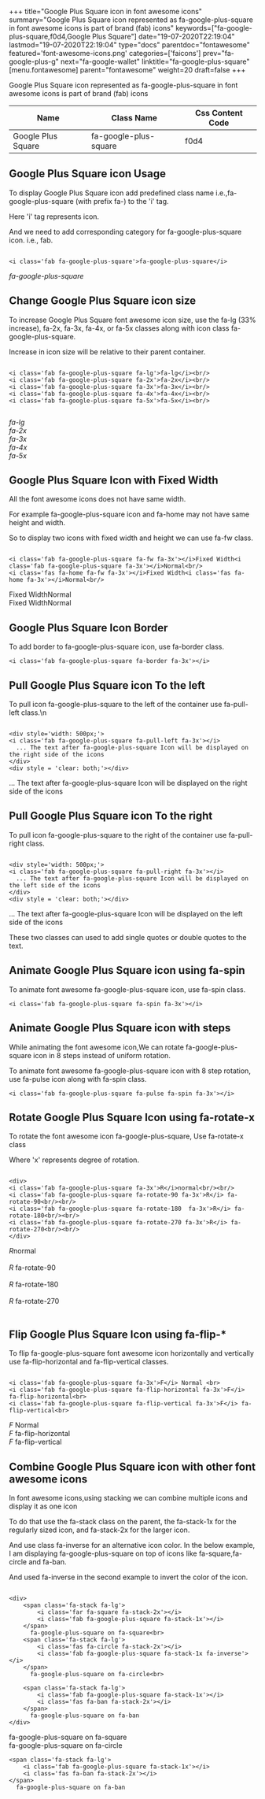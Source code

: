 +++
title="Google Plus Square icon in font awesome icons"
summary="Google Plus Square icon represented as fa-google-plus-square in font awesome icons is part of brand (fab) icons"
keywords=["fa-google-plus-square,f0d4,Google Plus Square"]
date="19-07-2020T22:19:04"
lastmod="19-07-2020T22:19:04"
type="docs"
parentdoc="fontawesome"
featured='font-awesome-icons.png'
categories=['faicons']
prev="fa-google-plus-g"
next="fa-google-wallet"
linktitle="fa-google-plus-square"
[menu.fontawesome]
parent="fontawesome"
weight=20
draft=false
+++


Google Plus Square icon represented as fa-google-plus-square in font awesome icons is part of brand (fab) icons

<div class='table-responsive'><table class='table'><thead><tr><th>Name</th><th>Class Name</th><th>Css Content Code</th></tr></thead><tbody><tr><td>Google Plus Square</td><td>fa-google-plus-square</td><td>f0d4</td></tr></tbody></table></div>



## Google Plus Square icon Usage

To display Google Plus Square icon add predefined class name i.e.,fa-google-plus-square (with prefix fa-) to the 'i' tag.

Here 'i' tag represents icon.

And we need to add corresponding category for fa-google-plus-square icon. i.e., fab.


```

<i class='fab fa-google-plus-square'>fa-google-plus-square</i>
```

<i class='fab fa-google-plus-square'>fa-google-plus-square</i>




## Change Google Plus Square icon size
To increase Google Plus Square font awesome icon size, use the fa-lg (33% increase), fa-2x, fa-3x, fa-4x, or fa-5x classes along with icon class fa-google-plus-square.

Increase in icon size will be relative to their parent container. 

```

<i class='fab fa-google-plus-square fa-lg'>fa-lg</i><br/>
<i class='fab fa-google-plus-square fa-2x'>fa-2x</i><br/>
<i class='fab fa-google-plus-square fa-3x'>fa-3x</i><br/>
<i class='fab fa-google-plus-square fa-4x'>fa-4x</i><br/>
<i class='fab fa-google-plus-square fa-5x'>fa-5x</i><br/>
            
```

<i class='fab fa-google-plus-square fa-lg'>fa-lg</i><br/>
<i class='fab fa-google-plus-square fa-2x'>fa-2x</i><br/>
<i class='fab fa-google-plus-square fa-3x'>fa-3x</i><br/>
<i class='fab fa-google-plus-square fa-4x'>fa-4x</i><br/>
<i class='fab fa-google-plus-square fa-5x'>fa-5x</i><br/>
            



## Google Plus Square Icon with Fixed Width 

All the font awesome icons does not have same width.

For example fa-google-plus-square icon and fa-home may not have same height and width.

So to display two icons with fixed width and height we can use fa-fw class.


```

<i class='fab fa-google-plus-square fa-fw fa-3x'></i>Fixed Width<i class='fab fa-google-plus-square fa-3x'></i>Normal<br/>
<i class='fas fa-home fa-fw fa-3x'></i>Fixed Width<i class='fas fa-home fa-3x'></i>Normal<br/>
```

<i class='fab fa-google-plus-square fa-fw fa-3x'></i>Fixed Width<i class='fab fa-google-plus-square fa-3x'></i>Normal<br/>
<i class='fas fa-home fa-fw fa-3x'></i>Fixed Width<i class='fas fa-home fa-3x'></i>Normal<br/>



## Google Plus Square Icon Border 

To add border to fa-google-plus-square icon, use fa-border class.


```
<i class='fab fa-google-plus-square fa-border fa-3x'></i>

```
<i class='fab fa-google-plus-square fa-border fa-3x'></i>





## Pull Google Plus Square icon To the left

To pull icon fa-google-plus-square to the left of the container use fa-pull-left class.\n

```

<div style='width: 500px;'>
<i class='fab fa-google-plus-square fa-pull-left fa-3x'></i>
  ... The text after fa-google-plus-square Icon will be displayed on the right side of the icons
</div>
<div style = 'clear: both;'></div>
```

<div style='width: 500px;'>
<i class='fab fa-google-plus-square fa-pull-left fa-3x'></i>
  ... The text after fa-google-plus-square Icon will be displayed on the right side of the icons
</div>
<div style = 'clear: both;'></div>




## Pull Google Plus Square icon To the right
To pull icon fa-google-plus-square to the right of the container use fa-pull-right class.

```

<div style='width: 500px;'>
<i class='fab fa-google-plus-square fa-pull-right fa-3x'></i>
  ... The text after fa-google-plus-square Icon will be displayed on the left side of the icons
</div>
<div style = 'clear: both;'></div>
```

<div style='width: 500px;'>
<i class='fab fa-google-plus-square fa-pull-right fa-3x'></i>
  ... The text after fa-google-plus-square Icon will be displayed on the left side of the icons
</div>
<div style = 'clear: both;'></div>

These two classes can used to add single quotes or double quotes to the text.


## Animate Google Plus Square icon using fa-spin
To animate font awesome fa-google-plus-square icon, use fa-spin class.

```
<i class='fab fa-google-plus-square fa-spin fa-3x'></i>
```
<i class='fab fa-google-plus-square fa-spin fa-3x'></i>




## Animate Google Plus Square icon with steps
While animating the font awesome icon,We can rotate fa-google-plus-square icon in 8 steps instead of uniform rotation.

To animate font awesome fa-google-plus-square icon with 8 step rotation, use fa-pulse icon along with fa-spin class.


```
<i class='fab fa-google-plus-square fa-pulse fa-spin fa-3x'></i>

```
<i class='fab fa-google-plus-square fa-pulse fa-spin fa-3x'></i>





## Rotate Google Plus Square Icon using fa-rotate-x
To rotate the font awesome icon fa-google-plus-square, Use fa-rotate-x class

Where 'x' represents degree of rotation.


```

<div>
<i class='fab fa-google-plus-square fa-3x'>R</i>normal<br/><br/>
<i class='fab fa-google-plus-square fa-rotate-90 fa-3x'>R</i> fa-rotate-90<br/><br/> 
<i class='fab fa-google-plus-square fa-rotate-180  fa-3x'>R</i> fa-rotate-180<br/><br/> 
<i class='fab fa-google-plus-square fa-rotate-270 fa-3x'>R</i> fa-rotate-270<br/><br/>
</div>
```

<div>
<i class='fab fa-google-plus-square fa-3x'>R</i>normal<br/><br/>
<i class='fab fa-google-plus-square fa-rotate-90 fa-3x'>R</i> fa-rotate-90<br/><br/> 
<i class='fab fa-google-plus-square fa-rotate-180  fa-3x'>R</i> fa-rotate-180<br/><br/> 
<i class='fab fa-google-plus-square fa-rotate-270 fa-3x'>R</i> fa-rotate-270<br/><br/>
</div>




## Flip Google Plus Square Icon using fa-flip-*
To flip fa-google-plus-square font awesome icon horizontally and vertically use fa-flip-horizontal and fa-flip-vertical classes. 

```

<i class='fab fa-google-plus-square fa-3x'>F</i> Normal <br>
<i class='fab fa-google-plus-square fa-flip-horizontal fa-3x'>F</i> fa-flip-horizontal<br>
<i class='fab fa-google-plus-square fa-flip-vertical fa-3x'>F</i> fa-flip-vertical<br>
```

<i class='fab fa-google-plus-square fa-3x'>F</i> Normal <br>
<i class='fab fa-google-plus-square fa-flip-horizontal fa-3x'>F</i> fa-flip-horizontal<br>
<i class='fab fa-google-plus-square fa-flip-vertical fa-3x'>F</i> fa-flip-vertical<br>




## Combine Google Plus Square icon with other font awesome icons
In font awesome icons,using stacking we can combine multiple icons and display it as one icon 

To do that use the fa-stack class on the parent, the fa-stack-1x for the regularly sized icon, and fa-stack-2x for the larger icon.

And use class fa-inverse for an alternative icon color. 
In the below example, I am displaying fa-google-plus-square on top of icons like fa-square,fa-circle and fa-ban.

And used fa-inverse in the second example to invert the color of the icon.

```

<div>
    <span class='fa-stack fa-lg'>
        <i class='far fa-square fa-stack-2x'></i>
        <i class='fab fa-google-plus-square fa-stack-1x'></i>
    </span>
      fa-google-plus-square on fa-square<br>
    <span class='fa-stack fa-lg'>
        <i class='fas fa-circle fa-stack-2x'></i>
        <i class='fab fa-google-plus-square fa-stack-1x fa-inverse'></i>
    </span>
      fa-google-plus-square on fa-circle<br>

    <span class='fa-stack fa-lg'>
        <i class='fab fa-google-plus-square fa-stack-1x'></i>
        <i class='fas fa-ban fa-stack-2x'></i>
    </span>
      fa-google-plus-square on fa-ban
</div>
```

<div>
    <span class='fa-stack fa-lg'>
        <i class='far fa-square fa-stack-2x'></i>
        <i class='fab fa-google-plus-square fa-stack-1x'></i>
    </span>
      fa-google-plus-square on fa-square<br>
    <span class='fa-stack fa-lg'>
        <i class='fas fa-circle fa-stack-2x'></i>
        <i class='fab fa-google-plus-square fa-stack-1x fa-inverse'></i>
    </span>
      fa-google-plus-square on fa-circle<br>

    <span class='fa-stack fa-lg'>
        <i class='fab fa-google-plus-square fa-stack-1x'></i>
        <i class='fas fa-ban fa-stack-2x'></i>
    </span>
      fa-google-plus-square on fa-ban
</div>






